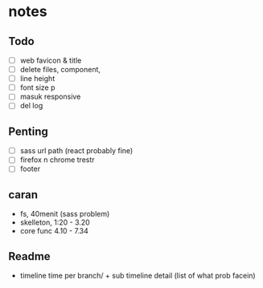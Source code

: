 # notes

## Todo
- [ ] web favicon & title
- [ ] delete files, component, 
- [ ] line height
- [ ] font size p
- [ ] masuk responsive
- [ ] del log

## Penting
- [ ] sass url path (react probably fine)
- [ ] firefox n chrome trestr
- [ ] footer

## caran
- fs, 40menit (sass problem)
- skelleton, 1:20 - 3.20
- core func 4.10 - 7.34

## Readme
- timeline time per branch/ + sub timeline detail (list of what prob facein)
